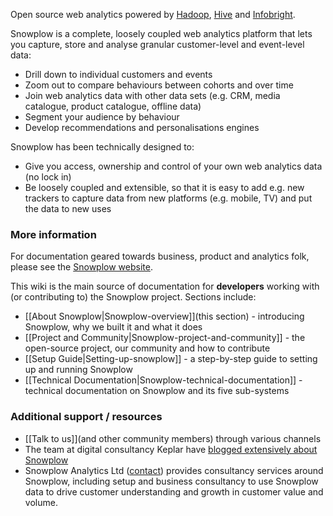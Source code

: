Open source web analytics powered by [Hadoop](http://hadoop.apache.org/), [Hive](http://hive.apache.org/) and [Infobright](http://www.infobright.org/).

Snowplow is a complete, loosely coupled web analytics platform that lets you capture, store and analyse granular customer-level and event-level data:

* Drill down to individual customers and events
* Zoom out to compare behaviours between cohorts and over time
* Join web analytics data with other data sets (e.g. CRM, media catalogue, product catalogue, offline data)
* Segment your audience by behaviour
* Develop recommendations and personalisations engines

Snowplow has been technically designed to:

* Give you access, ownership and control of your own web analytics data (no lock in)
* Be loosely coupled and extensible, so that it is easy to add e.g. new trackers to capture data from new platforms (e.g. mobile, TV) and put the data to new uses

### More information

For documentation geared towards business, product and analytics folk, please see the [Snowplow website](http://snowplowanalytics.com).

This wiki is the main source of documentation for **developers** working with (or contributing to) the Snowplow project. Sections include:
* [[About Snowplow|Snowplow-overview]](this section) - introducing Snowplow, why we built it and what it does
* [[Project and Community|Snowplow-project-and-community]] - the open-source project, our community and how to contribute
* [[Setup Guide|Setting-up-snowplow]] - a step-by-step guide to setting up and running Snowplow
* [[Technical Documentation|Snowplow-technical-documentation]] - technical documentation on Snowplow and its five sub-systems

### Additional support / resources

* [[Talk to us]](and other community members) through various channels
* The team at digital consultancy Keplar have [blogged extensively about Snowplow](http://www.keplarllp.com/blog/category/snowplow)
* Snowplow Analytics Ltd ([contact][contact]) provides consultancy services around Snowplow, including setup and business consultancy to use Snowplow data to drive customer understanding and growth in customer value and volume.

[contact]: mailto:services@snowplowanalytics.com
